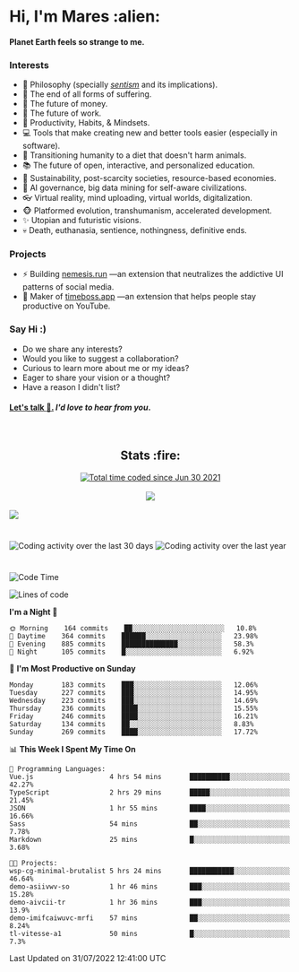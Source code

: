 <h1>Hi, I'm Mares :alien:</h1>

#### Planet Earth feels so strange to me.

### **Interests**

- 🌊 Philosophy (specially [_sentism_][sentismmedium] and its implications).
- 🎯 The end of all forms of suffering.
- 💸 The future of money.
- 💼 The future of work.
- 🧠 Productivity, Habits, & Mindsets.
- 💻 Tools that make creating new and better tools easier (especially in software).
- 🥗 Transitioning humanity to a diet that doesn't harm animals.
- 📚 The future of open, interactive, and personalized education.
- 🌱 Sustainability, post-scarcity societies, resource-based economies.
- 🤖 AI governance, big data mining for self-aware civilizations.
- 👓 Virtual reality, mind uploading, virtual worlds, digitalization.
- 🐵 Platformed evolution, transhumanism, accelerated development.
- ✨ Utopian and futuristic visions.
- 💀 Death, euthanasia, sentience, nothingness, definitive ends.


### **Projects**

- ⚡ Building [nemesis.run](https://chrome.google.com/webstore/detail/nemesis-%E2%80%93-humane-design-f/blfbbifgjgikekfochleknjcopefifgo?hl=en) —an extension that neutralizes the addictive UI patterns of social media.
- 💎 Maker of [timeboss.app](https://timeboss.app) —an extension that helps people stay productive on YouTube.


### **Say Hi :)**

- Do we share any interests?
- Would you like to suggest a collaboration?
- Curious to learn more about me or my ideas?
- Eager to share your vision or a thought?
- Have a reason I didn't list?

#### [Let's talk :wave:.](mailto:mareszhar@gmail.com) _I'd love to hear from you_.

[sentismmedium]: https://medium.com/@mareszhar/born-a-prisoner-a-reflection-about-life-its-struggles-and-a-plan-to-escape-d8566ce9b026

<br>

<h2 align="center">Stats :fire:</h2>

<div align="center">
  <a href="https://wakatime.com/@cfdc0e0d-4860-4b62-9ff0-cb659185525e">
    <img src="https://wakatime.com/badge/user/cfdc0e0d-4860-4b62-9ff0-cb659185525e.svg" alt="Total time coded since Jun 30 2021" />
  </a>
</div>

<br>

<!-- 
Add or remove this: 
&dates=B1AAB3FF 
...or this...
&date_format=M%20j%5B%2C%20Y%5D
from the *streak stats URL below* if they get bugged and aren't updating: 
-->

<div align="center">
  <img src="https://github-readme-streak-stats.herokuapp.com?user=mareszhar&theme=black-ice&hide_border=true&stroke=FFFFFF15&ring=DF8FFE&fire=DF8FFE&currStreakLabel=DF8FFE&background=1A232A&currStreakNum=86FFAB&dates=B1AAB3FF&date_format=M%20j%5B%2C%20Y%5D">
</div>

<br>

<img src="https://activity-graph.herokuapp.com/graph?username=mareszhar&theme=nord&bg_color=00000000&color=979797&line=DF8FFE&point=00000000&area=true&hide_border=true">

<br>

<h1></h1>

<img src="https://wakatime.com/share/@mares/5df0ff02-9c79-41b4-b540-51dc9c65a57b.svg" alt="Coding activity over the last 30 days" />
<img src="https://wakatime.com/share/@mares/ea89ba71-f374-40af-930c-e0655909fe37.svg" alt="Coding activity over the last year" />

<h1></h1>

<!--START_SECTION:waka-->
![Code Time](http://img.shields.io/badge/Code%20Time-555%20hrs%2013%20mins-blue)

![Lines of code](https://img.shields.io/badge/From%20Hello%20World%20I%27ve%20Written-149%20Thousand%20lines%20of%20code-blue)

**I'm a Night 🦉** 

```text
🌞 Morning    164 commits    ██░░░░░░░░░░░░░░░░░░░░░░░   10.8% 
🌆 Daytime    364 commits    ██████░░░░░░░░░░░░░░░░░░░   23.98% 
🌃 Evening    885 commits    ██████████████░░░░░░░░░░░   58.3% 
🌙 Night      105 commits    █░░░░░░░░░░░░░░░░░░░░░░░░   6.92%

```
📅 **I'm Most Productive on Sunday** 

```text
Monday       183 commits    ███░░░░░░░░░░░░░░░░░░░░░░   12.06% 
Tuesday      227 commits    ███░░░░░░░░░░░░░░░░░░░░░░   14.95% 
Wednesday    223 commits    ███░░░░░░░░░░░░░░░░░░░░░░   14.69% 
Thursday     236 commits    ████░░░░░░░░░░░░░░░░░░░░░   15.55% 
Friday       246 commits    ████░░░░░░░░░░░░░░░░░░░░░   16.21% 
Saturday     134 commits    ██░░░░░░░░░░░░░░░░░░░░░░░   8.83% 
Sunday       269 commits    ████░░░░░░░░░░░░░░░░░░░░░   17.72%

```


📊 **This Week I Spent My Time On** 

```text
💬 Programming Languages: 
Vue.js                   4 hrs 54 mins       ██████████░░░░░░░░░░░░░░░   42.27% 
TypeScript               2 hrs 29 mins       █████░░░░░░░░░░░░░░░░░░░░   21.45% 
JSON                     1 hr 55 mins        ████░░░░░░░░░░░░░░░░░░░░░   16.66% 
Sass                     54 mins             ██░░░░░░░░░░░░░░░░░░░░░░░   7.78% 
Markdown                 25 mins             █░░░░░░░░░░░░░░░░░░░░░░░░   3.68%

🐱‍💻 Projects: 
wsp-cg-minimal-brutalist 5 hrs 24 mins       ███████████░░░░░░░░░░░░░░   46.64% 
demo-asiivwv-so          1 hr 46 mins        ███░░░░░░░░░░░░░░░░░░░░░░   15.28% 
demo-aivcii-tr           1 hr 36 mins        ███░░░░░░░░░░░░░░░░░░░░░░   13.9% 
demo-imifcaiwuvc-mrfi    57 mins             ██░░░░░░░░░░░░░░░░░░░░░░░   8.24% 
tl-vitesse-a1            50 mins             █░░░░░░░░░░░░░░░░░░░░░░░░   7.3%

```


 Last Updated on 31/07/2022 12:41:00 UTC
<!--END_SECTION:waka-->
